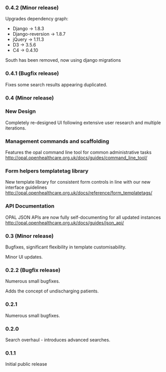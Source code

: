 ### 0.4.2 (Minor release)

Upgrades dependency graph:

* Django -> 1.8.3
* Django-reversion -> 1.8.7
* jQuery -> 1.11.3
* D3 -> 3.5.6
* C4 -> 0.4.10

South has been removed, now using django migrations

### 0.4.1 (Bugfix release)

Fixes some search results appearing duplicated.

### 0.4 (Minor release)

### New Design

Completely re-designed UI following extensive user research and multiple iterations.

### Management commands and scaffolding

Features the opal command line tool for common administrative tasks
http://opal.openhealthcare.org.uk/docs/guides/command_line_tool/

### Form helpers templatetag library

New template library for consistent form controls in line with our new interface guidelines
http://opal.openhealthcare.org.uk/docs/reference/form_templatetags/

### API Documentation


OPAL JSON APIs are now fully self-documenting for all updated instances
http://opal.openhealthcare.org.uk/docs/guides/json_api/

### 0.3 (Minor release)

Bugfixes, significant flexibility in template customisability.

Minor UI updates.

### 0.2.2 (Bugfix release)

Numerous small bugfixes.

Adds the concept of undischarging patients.

### 0.2.1

Numerous small bugfixes.


### 0.2.0

Search overhaul - introduces advanced searches.

### 0.1.1

Initial public release
